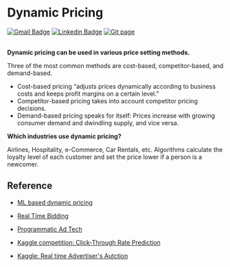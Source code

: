 # Dynamic Pricing


[![Gmail Badge](https://img.shields.io/badge/Gmail-d14836?style=flat-square&logo=Gmail&logoColor=white&link=mailto:reejugn.kim@gmail.com)](mailto:reejung.kim@gmail.com) 
[![Linkedin Badge](https://img.shields.io/badge/-LinkedIn-blue?style=flat-square&logo=Linkedin&logoColor=white&link=www.linkedin.com/in/reejungkim/)](https://www.linkedin.com/in/reejungkim/) 
[![Git page](http://img.shields.io/badge/-Portfolio-black?style=flat-square&logo=github&link=https://reejungkim.github.io/)](https://reejungkim.github.io/)
<br></br>

<b>Dynamic pricing can be used in various price setting methods.</b>

Three of the most common methods are cost-based, competitor-based, and demand-based.
- Cost-based pricing “adjusts prices dynamically according to business costs and keeps profit margins on a certain level.”
- Competitor-based pricing takes into account competitor pricing decisions.
- Demand-based pricing speaks for itself: Prices increase with growing consumer demand and dwindling supply, and vice versa.



<b>Which industries use dynamic pricing?</b>

Airlines, Hospitality, e-Commerce, Car Rentals, etc.
Algorithms calculate the loyalty level of each customer and set the price lower if a person is a newcomer.






## Reference
- [ML based dynamic pricing](https://medium.com/total-data-science/how-machine-learning-is-helping-in-providing-dynamic-pricing-7efdb8af9083)
- [Real Time Bidding](https://www.kaggle.com/datasets/saurav9786/real-time-advertisers-auction)
- [Programmatic Ad Tech](https://medium.com/@greedy_game/ad-tech-simplified-what-is-programmatic-ad-tech-1d98a3e4d7c)

- [Kaggle competition: Click-Through Rate Prediction](https://www.kaggle.com/competitions/avazu-ctr-prediction/overview)
- [Kaggle: Real time Advertiser's Autction](https://www.kaggle.com/datasets/saurav9786/real-time-advertisers-auction)
